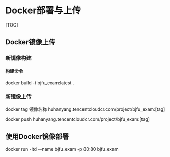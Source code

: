 # Docker部署与上传

[TOC]

## Docker镜像上传

### 新镜像构建

#### 构建命令

docker build -t bjfu_exam:latest .

### 新镜像上传

docker tag 镜像名称 huhanyang.tencentcloudcr.com/project/bjfu_exam:[tag]

docker push huhanyang.tencentcloudcr.com/project/bjfu_exam:[tag]

## 使用Docker镜像部署

docker run -itd --name bjfu_exam -p 80:80 bjfu_exam